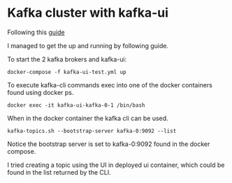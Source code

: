 # Kafka cluster with kafka-ui

Following this [guide](https://medium.com/@penkov.vladimir/kafka-cluster-with-ui-and-metrics-easy-setup-d12d1b94eccf)

I managed to get the up and running by following guide.

To start the 2 kafka brokers and kafka-ui:
```
docker-compose -f kafka-ui-test.yml up
```

To execute kafka-cli commands exec into one of the docker containers found using docker ps.

```
docker exec -it kafka-ui-kafka-0-1 /bin/bash
```

When in the docker container the kafka cli can be used.
```
kafka-topics.sh --bootstrap-server kafka-0:9092 --list
```
Notice the bootstrap server is set to kafka-0:9092 found in the docker compose.


I tried creating a topic using the UI in deployed ui container, which could be found in the list returned by the CLI.